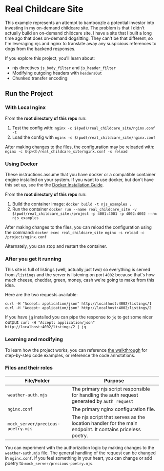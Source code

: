 # Real Childcare Site
This example represents an attempt to bamboozle a potential investor into investing in my on-demand childcare site.  The problem is that I didn't actually build an on-demand childcare site. I have a site that I built a long time ago that does on-demand dogsitting.  They can't be that different, so I'm leveraging njs and nginx to translate away any suspicious references to dogs from the backend responses.

If you explore this project, you'll learn about:
* njs directives `js_body_filter` and `js_header_filter`
* Modifying outgoing headers with `headersOut`
* Chunked transfer encoding

## Run the Project
### With Local nginx
From the **root directory of this repo** run:
1. Test the config with: `nginx -c $(pwd)/real_childcare_site/nginx.conf -t`
1. Load the config with `nginx -c $(pwd)/real_childcare_site/nginx.conf`

After making changes to the files, the configuration may be reloaded with:
`nginx -c $(pwd)/real_childcare_site/nginx.conf -s reload`

### Using Docker
These instructions assume that you have docker or a compatible container engine installed on your system. If you want to use docker, but don't have this set up, see the the [Docker Installation Guide](https://docs.docker.com/engine/install/).

From the **root directory of this repo** run:

1. Build the container image: `docker build -t njs_examples .`
1. Run the container
`docker run --name real_childcare_site -v $(pwd)/real_childcare_site:/project -p 4001:4001 -p 4002:4002 --rm njs_examples`

After making changes to the files, you can reload the configuration using the command:
`docker exec real_childcare_site nginx -s reload -c /project/nginx.conf`

Alternately, you can stop and restart the container.

### After you get it running
This site is full of listings (well, actually just two) so everything is served from `/listings` and the server is listening on port `4002` because that's how much cheese, cheddar, green, money, cash we're going to make from this idea.

Here are the two requests available:

`curl -H "Accept: application/json" http://localhost:4002/listings/1`
`curl -H "Accept: application/json" http://localhost:4002/listings/2`

If you have [`jq`](https://stedolan.github.io/jq/) installed you can pipe the response to `jq` to get some nicer output:
`curl -H "Accept: application/json" http://localhost:4002/listings/2 | jq`

### Learning and modifying
To learn how the project works, you can reference [the walkthrough](walkthrough.md) for step-by-step code examples, or reference the code annotations.

### Files and their roles
| File/Folder                       | Purpose                                                                                                  |
|-----------------------------------|----------------------------------------------------------------------------------------------------------|
| `weather-auth.mjs`                | The primary njs script responsible for handling the auth request generated by `auth_request`             |
| `nginx.conf`                      | The primary nginx configuration file.                                                                    |
| `mock_server/precious-poetry.mjs` | The njs script that serves as the location handler for the main endpoint.  It contains priceless poetry. |

You can experiment with the authorization logic by making changes to the `weather-auth.mjs` file.  The general handling of the request can be changed in `nginx.conf`.  If you feel something in your heart, you can change or add poetry to `mock_server/precious-poetry.mjs`.
